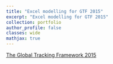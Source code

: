 ```yaml
---
title: "Excel modelling for GTF 2015"
excerpt: "Excel modelling for GTF 2015"
collection: portfolio
author_profile: false
classes: wide
mathjax: true
---
```


[The Global Tracking Framework 2015](https://trackingsdg7.esmap.org/data/files/download-documents/gtf-2015-key-findings.pdf)